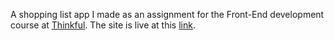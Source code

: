 A shopping list app I made as an assignment for the Front-End development course at [Thinkful](http://www.thinkful.com/).  The site is live at this [link](http://amiranda222.github.io/shopping_cart/).